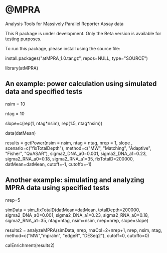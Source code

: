 # @MPRA
Analysis Tools for Massively Parallel Reporter Assay data

This R package is under development. Only the Beta version is available for testing purposes. 

To run this package, please install using the source file:

install.packages("atMPRA_1.0.tar.gz", repos=NULL, type="SOURCE")

library(atMPRA)

## An example: power calculation using simulated data and specified tests
nsim = 10 

ntag = 10

slope=c(rep(1, ntag\*nsim), rep(1.5, ntag\*nsim))

data(datMean)

results = getPower(nsim = nsim, ntag = ntag, nrep = 1, slope , scenario=c("fixTotalDepth"), method=c("MW", "Matching", "Adaptive", "Fisher", "QuASAR"), sigma2_DNA_a0=0.001, sigma2_DNA_a1=0.23, sigma2_RNA_a0=0.18, sigma2_RNA_a1=35,  fixTotalD=200000, datMean=datMean, cutoff=-1, cutoffo=-1)

## Another example: simulating and analyzing MPRA data using specified tests
nrep=5

simData = sim_fixTotalD(datMean=datMean, totalDepth=200000, sigma2_DNA_a0=0.001, sigma2_DNA_a1=0.23, sigma2_RNA_a0=0.18, sigma2_RNA_a1=35, ntag=ntag, nsim=nsim, nrep=nrep, slope=slope)

results2 = analyzeMPRA(simData, nrep, rnaCol=2+nrep+1, nrep, nsim, ntag, method=c("MW","mpralm", "edgeR", "DESeq2"), cutoff=0, cutoffo=0)

calEnrichment(results2)
